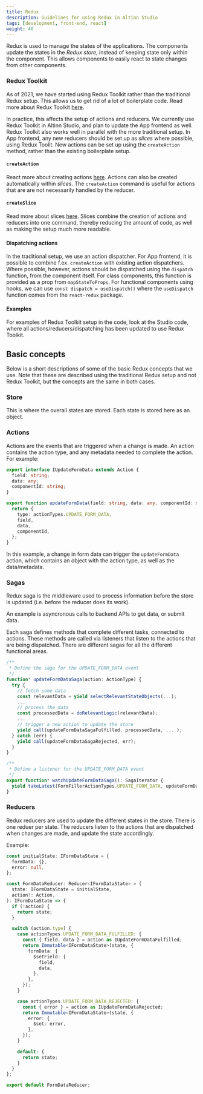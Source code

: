 ```yaml
---
title: Redux
description: Guidelines for using Redux in Altinn Studio
tags: [development, front-end, react]
weight: 40
---
```

Redux is used to manage the states of the applications. The components update the states in the _Redux store_, instead of keeping state only within the component.
This allows components to easily react to state changes from other components.

### Redux Toolkit
As of 2021, we have started using Redux Toolkit rather than the traditional Redux setup. This allows us to get rid of a lot of boilerplate code. Read
more about Redux Toolkit [here](https://redux-toolkit.js.org/introduction/quick-start).

In practice, this affects the setup of actions and reducers. We currently use Redux Toolkit in Altinn Studio, and plan to update the App frontend as well.
Redux Toolkit also works well in parallel with the more traditional setup. In App frontend, any new reducers should be set up as _slices_ where possible,
using Redux Toolit. New actions can be set up using the `createAction` method, rather than the existing boilerplate setup.

#### `createAction`
React more about creating actions [here](https://redux-toolkit.js.org/tutorials/basic-tutorial#introducing-createaction).
Actions can also be created automatically within _slices_. The `createAction` command is useful for actions that are are not necessarily
handled by the reducer.

#### `createSlice`
Read more about slices [here](https://redux-toolkit.js.org/tutorials/basic-tutorial#introducing-createslice).
Slices combine the creation of actions and reducers into one command, thereby reducing the amount of code, as well as making the 
setup much more readable.

#### Dispatching actions
In the traditional setup, we use an action dispatcher. For App frontend, it is possible to combine f.ex. `createAction` with existing action dispatchers. 
Where possible, however, actions should be dispatched using the `dispatch` function, from the component itself. For class components, this function is provided
as a prop from `mapStateToProps`. For functional components using hooks, we can use `const dispatch = useDispatch()` where the `useDispatch` function comes from the 
`react-redux` package.

#### Examples
For examples of Redux Toolkit setup in the code, look at the Studio code, where all actions/reducers/dispatching has been updated to use Redux Toolkit.

## Basic concepts
Below is a short descriptions of some of the basic Redux concepts that we use. Note that these are described using the traditional Redux setup and not Redux Toolkit, but the 
concepts are the same in both cases.

### Store
This is where the overall states are stored. Each state is stored here as an object. 

### Actions
Actions are the events that are triggered when a change is made. An action contains the action type, and any metadata needed to complete the action. For example:

```typescript
export interface IUpdateFormData extends Action {
  field: string;
  data: any;
  componentId: string;
}

export function updateFormData(field: string, data: any, componentId: string): IUpdateFormData {
  return {
    type: actionTypes.UPDATE_FORM_DATA,
    field,
    data,
    componentId,
  };
}
```
In this example, a change in form data can trigger the `updateFormData` action, which contains an object with the action type, as well as the data/metadata. 

### Sagas
Redux saga is the middleware used to process information before the store is updated (i.e. before the reducer does its work). 

An example is asyncronous calls to backend APIs to get data, or submit data.

Each saga defines methods that complete different tasks, connected to actions. These methods are called via listeners that listen to the actions that are being dispatched. There are different sagas for all the different functional areas.

```typescript
/**
 * Define the saga for the UPDATE_FORM_DATA event
 */
function* updateFormDataSaga(action: ActionType) {
  try {
    // fetch some data
    const relevantData = yield selectRelevantStateObjects(...);
    ...
    // process the data
    const processedData = doRelevantLogic(relevantData);
    ...
    // trigger a new action to update the store
    yield call(updateFormDataSagaFulfilled, processedData, ... );
  } catch (err) {
    yield call(updateFormDataSagaRejected, err);
  }
}

/**
 * Define a listener for the UPDATE_FORM_DATA event
 */
export function* watchUpdateFormDataSaga(): SagaIterator {
  yield takeLatest(FormFillerActionTypes.UPDATE_FORM_DATA, updateFormDataSaga);
}
```

### Reducers
Redux reducers are used to update the different states in the store. There is one reduer per state. The reducers listen to the actions that are dispatched when changes are made, and update the state accordingly.

Example:

```typescript
const initialState: IFormDataState = {
  formData: {},
  error: null,
};

const FormDataReducer: Reducer<IFormDataState> = (
  state: IFormDataState = initialState,
  action?: Action,
): IFormDataState => {
  if (!action) {
    return state;
  }

  switch (action.type) {
    case actionTypes.UPDATE_FORM_DATA_FULFILLED: {
      const { field, data } = action as IUpdateFormDataFulfilled;
      return Immutable<IFormDataState>(state, {
        formData: {
          $setField: {
            field,
            data,
          },
        },
      });
    }

    case actionTypes.UPDATE_FORM_DATA_REJECTED: {
      const { error } = action as IUpdateFormDataRejected;
      return Immutable<IFormDataState>(state, {
        error: {
          $set: error,
        },
      });
    }

    default: {
      return state;
    }
  }
};

export default FormDataReducer;
```
